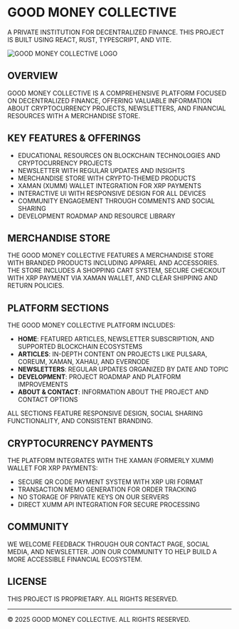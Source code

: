 # GOOD MONEY COLLECTIVE

A PRIVATE INSTITUTION FOR DECENTRALIZED FINANCE. THIS PROJECT IS BUILT USING REACT, RUST, TYPESCRIPT, AND VITE.

![GOOD MONEY COLLECTIVE LOGO](https://goodmoneycollective.com/images/logo.png)

## OVERVIEW

GOOD MONEY COLLECTIVE IS A COMPREHENSIVE PLATFORM FOCUSED ON DECENTRALIZED FINANCE, OFFERING VALUABLE INFORMATION ABOUT CRYPTOCURRENCY PROJECTS, NEWSLETTERS, AND FINANCIAL RESOURCES WITH A MERCHANDISE STORE.

## KEY FEATURES & OFFERINGS

- EDUCATIONAL RESOURCES ON BLOCKCHAIN TECHNOLOGIES AND CRYPTOCURRENCY PROJECTS
- NEWSLETTER WITH REGULAR UPDATES AND INSIGHTS
- MERCHANDISE STORE WITH CRYPTO-THEMED PRODUCTS
- XAMAN (XUMM) WALLET INTEGRATION FOR XRP PAYMENTS
- INTERACTIVE UI WITH RESPONSIVE DESIGN FOR ALL DEVICES
- COMMUNITY ENGAGEMENT THROUGH COMMENTS AND SOCIAL SHARING
- DEVELOPMENT ROADMAP AND RESOURCE LIBRARY

## MERCHANDISE STORE

THE GOOD MONEY COLLECTIVE FEATURES A MERCHANDISE STORE WITH BRANDED PRODUCTS INCLUDING APPAREL AND ACCESSORIES. THE STORE INCLUDES A SHOPPING CART SYSTEM, SECURE CHECKOUT WITH XRP PAYMENT VIA XAMAN WALLET, AND CLEAR SHIPPING AND RETURN POLICIES.

## PLATFORM SECTIONS

THE GOOD MONEY COLLECTIVE PLATFORM INCLUDES:

- **HOME**: FEATURED ARTICLES, NEWSLETTER SUBSCRIPTION, AND SUPPORTED BLOCKCHAIN ECOSYSTEMS
- **ARTICLES**: IN-DEPTH CONTENT ON PROJECTS LIKE PULSARA, COREUM, XAMAN, XAHAU, AND EVERNODE
- **NEWSLETTERS**: REGULAR UPDATES ORGANIZED BY DATE AND TOPIC
- **DEVELOPMENT**: PROJECT ROADMAP AND PLATFORM IMPROVEMENTS
- **ABOUT & CONTACT**: INFORMATION ABOUT THE PROJECT AND CONTACT OPTIONS

ALL SECTIONS FEATURE RESPONSIVE DESIGN, SOCIAL SHARING FUNCTIONALITY, AND CONSISTENT BRANDING.

## CRYPTOCURRENCY PAYMENTS

THE PLATFORM INTEGRATES WITH THE XAMAN (FORMERLY XUMM) WALLET FOR XRP PAYMENTS:

- SECURE QR CODE PAYMENT SYSTEM WITH XRP URI FORMAT
- TRANSACTION MEMO GENERATION FOR ORDER TRACKING
- NO STORAGE OF PRIVATE KEYS ON OUR SERVERS
- DIRECT XUMM API INTEGRATION FOR SECURE PROCESSING

## COMMUNITY

WE WELCOME FEEDBACK THROUGH OUR CONTACT PAGE, SOCIAL MEDIA, AND NEWSLETTER. JOIN OUR COMMUNITY TO HELP BUILD A MORE ACCESSIBLE FINANCIAL ECOSYSTEM.

## LICENSE

THIS PROJECT IS PROPRIETARY. ALL RIGHTS RESERVED.

---

© 2025 GOOD MONEY COLLECTIVE. ALL RIGHTS RESERVED.
